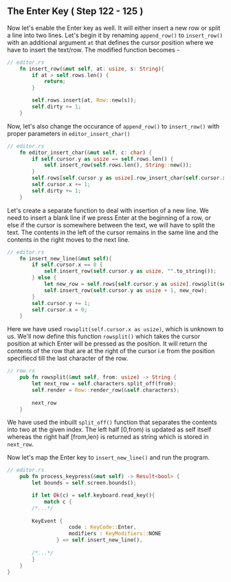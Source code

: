 ## The Enter Key ( Step 122 - 125 )

Now let's enable the Enter key as well. It will either insert a new row or split a line into two lines. Let's begin it by renaming `append_row()` to `insert_row()` with an additional argument `at` that defines the cursor position where we have to insert the text/row. The modified function becomes - 

```rust
// editor.rs
    fn insert_row(&mut self, at: usize, s: String){
        if at > self.rows.len() {
            return;
        }

        self.rows.insert(at, Row::new(s));
        self.dirty += 1;
    }

```

Now, let's also change the occurance of `append_row()` to `insert_row()` with proper parameters in `editor_insert_char()`

```rust
// editor.rs
    fn editor_insert_char(&mut self, c: char) {
        if self.cursor.y as usize == self.rows.len() {
            self.insert_row(self.rows.len(), String::new());
        } 
        self.rows[self.cursor.y as usize].row_insert_char(self.cursor.x as usize, c);
        self.cursor.x += 1;
        self.dirty += 1;
    }

```

Let's create a separate function to deal with insertion of a new line. We need to insert a blank line if we press Enter at the beginning of a row, or else if the cursor is somewhere between the text, we will have to split the text. The contents in the left of the cursor remains in the same line and the contents in the right moves to the next line.

```rust
// editor.rs
    fn insert_new_line(&mut self){
        if self.cursor.x == 0 {
            self.insert_row(self.cursor.y as usize, "".to_string());
        } else {
            let new_row = self.rows[self.cursor.y as usize].rowsplit(self.cursor.x as usize);
            self.insert_row(self.cursor.y as usize + 1, new_row);
        }
        self.cursor.y += 1;
        self.cursor.x = 0;
    }

```

Here we have used `rowsplit(self.cursor.x as usize)`, which is unknown to us. We'll now define this function `rowsplit()` which takes the cursor position at which Enter will be pressed as the position. It will return the contents of the row that are at the right of the cursor i.e from the position specifiecd till the last character of the row.

```rust
// row.rs
    pub fn rowsplit(&mut self, from: usize) -> String {
        let next_row = self.characters.split_off(from);
        self.render = Row::render_row(&self.characters);
     
        next_row
    }

```

We have used the inbuilt `split_off()` function that separates the contents into two at the given index. The left half [0,from) is updated as self itself whereas the right half [from,len) is returned as string which is stored in `next_row`.

Now let's map the Enter key to `insert_new_line()` and run the program.

```rust
// editor.rs
    pub fn process_keypress(&mut self) -> Result<bool> {
        let bounds = self.screen.bounds();

        if let Ok(c) = self.keyboard.read_key(){
            match c {
		/*...*/
		
		KeyEvent {
                    code : KeyCode::Enter,
                    modifiers : KeyModifiers::NONE
                } => self.insert_new_line(),
		
		/*...*/
	    }
	}
}

```
